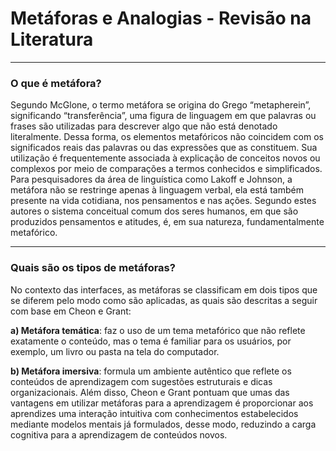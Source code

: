 # Metáforas e Analogias - Revisão na Literatura

---

### O que é metáfora?

Segundo McGlone, o termo metáfora se origina do Grego “metapherein”, significando
“transferência”, uma figura de linguagem em que
palavras ou frases são utilizadas para descrever algo
que não está denotado literalmente. Dessa forma, os
elementos metafóricos não coincidem com os
significados reais das palavras ou das expressões que
as constituem. Sua utilização é frequentemente
associada à explicação de conceitos novos ou
complexos por meio de comparações a termos
conhecidos e simplificados.
Para pesquisadores da área de linguística como
Lakoff e Johnson, a metáfora não se restringe
apenas à linguagem verbal, ela está também presente
na vida cotidiana, nos pensamentos e nas ações.
Segundo estes autores o sistema conceitual comum dos
seres humanos, em que são produzidos pensamentos e
atitudes, é, em sua natureza, fundamentalmente
metafórico.

---

### Quais são os tipos de metáforas?

No contexto das interfaces, as metáforas se classificam
em dois tipos que se diferem pelo modo como são
aplicadas, as quais são descritas a seguir com base em
Cheon e Grant:

**a) Metáfora temática**: faz o uso de um tema
metafórico que não reflete exatamente o conteúdo,
mas o tema é familiar para os usuários, por
exemplo, um livro ou pasta na tela do computador.

**b) Metáfora imersiva**: formula um ambiente
autêntico que reflete os conteúdos de aprendizagem
com sugestões estruturais e dicas organizacionais.
Além disso, Cheon e Grant pontuam que
umas das vantagens em utilizar metáforas para a
aprendizagem é proporcionar aos aprendizes uma
interação intuitiva com conhecimentos estabelecidos
mediante modelos mentais já formulados, desse modo,
reduzindo a carga cognitiva para a aprendizagem de
conteúdos novos.
